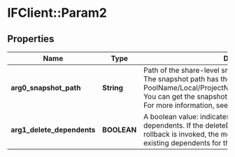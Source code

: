 # IFClient::Param2

## Properties
Name | Type | Description | Notes
------------ | ------------- | ------------- | -------------
**arg0_snapshot_path** | **String** | Path of the share-level snapshot that has to be rolled back. The snapshot path has the format: PoolName/Local/ProjectName/ShareName@SnapshotName. You can get the snapshotPath from the listSnapshots API. For more information, see listSnapshots.  | 
**arg1_delete_dependents** | **BOOLEAN** | A boolean value: indicates whether to delete the snapshot dependents. If the deleteDependents is set to false and rollback is invoked, the method throws an error  if there are existing dependents for the snapshot.  | 


